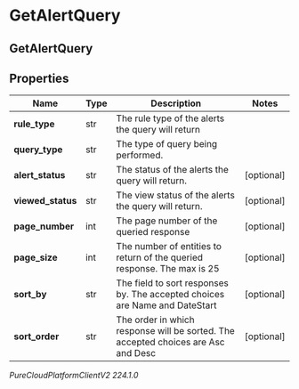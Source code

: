# GetAlertQuery

## GetAlertQuery

## Properties

|Name | Type | Description | Notes|
|------------ | ------------- | ------------- | -------------|
| **rule_type** | str | The rule type of the alerts the query will return | |
| **query_type** | str | The type of query being performed. | |
| **alert_status** | str | The status of the alerts the query will return. | [optional] |
| **viewed_status** | str | The view status of the alerts the query will return. | [optional] |
| **page_number** | int | The page number of the queried response | [optional] |
| **page_size** | int | The number of entities to return of the queried response.  The max is 25 | [optional] |
| **sort_by** | str | The field to sort responses by.  The accepted choices are Name and DateStart | [optional] |
| **sort_order** | str | The order in which response will be sorted.  The accepted choices are Asc and Desc | [optional] |



_PureCloudPlatformClientV2 224.1.0_
